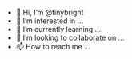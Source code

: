 - 👋 Hi, I’m @tinybright
- 👀 I’m interested in ...
- 🌱 I’m currently learning ...
- 💞️ I’m looking to collaborate on ...
- 📫 How to reach me ...

<!---
tinybright/tinybright is a ✨ special ✨ repository because its `README.md` (this file) appears on your GitHub profile.
You can click the Preview link to take a look at your changes.
--->
